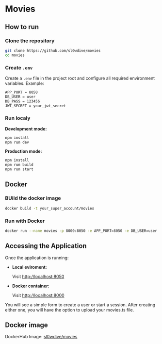 # Movies

## How to run

### Clone the repository

```bash
git clone https://github.com/sl0wdive/movies
cd movies
```

### Create `.env`

Create a `.env` file in the project root and configure all required environment variables. Example:

```bash
APP_PORT = 8050
DB_USER = user
DB_PASS = 123456
JWT_SECRET = your_jwt_secret
```

### Run localy

**Development mode:**
```bash
npm install
npm run dev
```

**Production mode:**
```bash
npm install
npm run build
npm run start
```

## Docker

### BUild the docker image

```bash
docker build -t your_super_account/movies
```

### Run with Docker

```bash
docker run --name movies -p 8000:8050 -e APP_PORT=8050 -e DB_USER=user -e DB_PASS=your_pass -e JWT_SECRET=your_jwt_secret sl0wdive/movies
```

## Accessing the Application

Once the application is running:

- **Local eviroment:**

  Visit [http://localhost:8050](http://localhost:8050)

- **Docker container:** 

  Visit [http://localhost:8000](http://localhost:8000)

You will see a simple form to create a user or start a session. After creating either one, you will have the option to upload your movies.ts file.


## Docker image

DockerHub Image: [sl0wdive/movies](https://hub.docker.com/r/sl0wdive/movies)